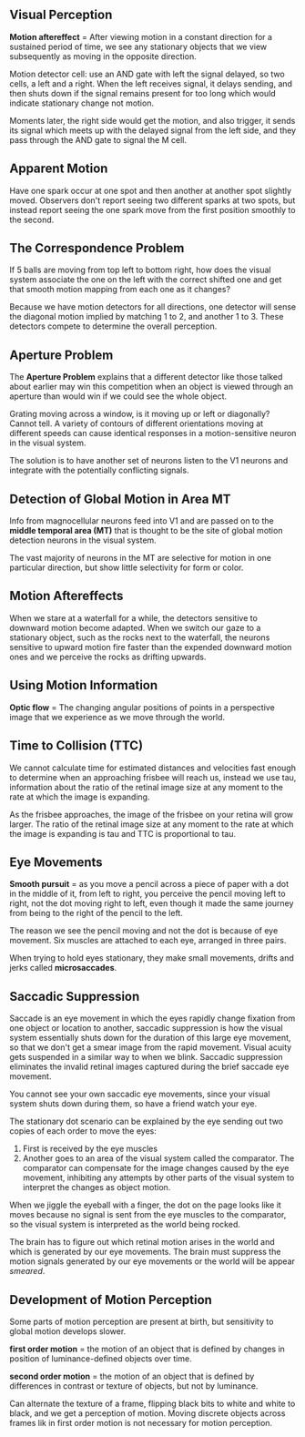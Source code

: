## Visual Perception

**Motion aftereffect** = After viewing motion in a constant direction for a sustained period of time, we see any stationary objects that we view subsequently as moving in the opposite direction.

Motion detector cell: use an AND gate with left the signal delayed, so two cells, a left and a right. When the left receives signal, it delays sending, and then shuts down if the signal remains present for too long which would indicate stationary change not motion.

Moments later, the right side would get the motion, and also trigger, it sends its signal which meets up with the delayed signal from the left side, and they pass through the AND gate to signal the M cell.

## Apparent Motion

Have one spark occur at one spot and then another at another spot slightly moved. Observers don't report seeing two different sparks at two spots, but instead report seeing the one spark move from the first position smoothly to the second.

## The Correspondence Problem

If 5 balls are moving from top left to bottom right, how does the visual system associate the one on the left with the correct shifted one and get that smooth motion mapping from each one as it changes?

Because we have motion detectors for all directions, one detector will sense the diagonal motion implied by matching 1 to 2, and another 1 to 3. These detectors compete to determine the overall perception.

## Aperture Problem

The **Aperture Problem** explains that a different detector like those talked about earlier may win this competition when an object is viewed through an aperture than would win if we could see the whole object.

Grating moving across a window, is it moving up or left or diagonally? Cannot tell. A variety of contours of different orientations moving at different speeds can cause identical responses in a motion-sensitive neuron in the visual system.

The solution is to have another set of neurons listen to the V1 neurons and integrate with the potentially conflicting signals.

## Detection of Global Motion in Area MT

Info from magnocellular neurons feed into V1 and are passed on to the **middle temporal area (MT)** that is thought to be the site of global motion detection neurons in the visual system.

The vast majority of neurons in the MT are selective for motion in one particular direction, but show little selectivity for form or color.



## Motion Aftereffects

When we stare at a waterfall for a while, the detectors sensitive to downward motion become adapted. When we switch our gaze to a stationary object, such as the rocks next to the waterfall, the neurons sensitive to upward motion fire faster than the expended downward motion ones and we perceive the rocks as drifting upwards.

## Using Motion Information

**Optic flow** = The changing angular positions of points in a perspective image that we experience as we move through the world.

## Time to Collision (TTC)

We cannot calculate time for estimated distances and velocities fast enough to determine when an approaching frisbee will reach us, instead we use tau, information about the ratio of the retinal image size at any moment to the rate at which the image is expanding.

As the frisbee approaches, the image of the frisbee on your retina will grow larger. The ratio of the retinal image size at any moment to the rate at which the image is expanding is tau and TTC is proportional to tau.

## Eye Movements

**Smooth pursuit** = as you move a pencil across a piece of paper with a dot in the middle of it, from left to right, you perceive the pencil moving left to right, not the dot moving right to left, even though it made the same journey from being to the right of the pencil to the left.

The reason we see the pencil moving and not the dot is because of eye movement. Six muscles are attached to each eye, arranged in three pairs.

When trying to hold eyes stationary, they make small movements, drifts and jerks called **microsaccades**.

## Saccadic Suppression

Saccade is an eye movement in which the eyes rapidly change fixation from one object or location to another, saccadic suppression is how the visual system essentially shuts down for the duration of this large eye movement, so that we don't get a smear image from the rapid movement. Visual acuity gets suspended in a similar way to when we blink. Saccadic suppression eliminates the invalid retinal images captured during the brief saccade eye movement.

You cannot see your own saccadic eye movements, since your visual system shuts down during them, so have a friend watch your eye.

The stationary dot scenario can be explained by the eye sending out two copies of each order to move the eyes:

1. First is received by the eye muscles
2. Another goes to an area of the visual system called the comparator. The comparator can compensate for the image changes caused by the eye movement, inhibiting any attempts by other parts of the visual system to interpret the changes as object motion.

When we jiggle the eyeball with a finger, the dot on the page looks like it moves because no signal is sent from the eye muscles to the comparator, so the visual system is interpreted as the world being rocked.

The brain has to figure out which retinal motion arises in the world and which is generated by our eye movements. The brain must suppress the motion signals generated by our eye movements or the world will be appear *smeared*.

## Development of Motion Perception

Some parts of motion perception are present at birth, but sensitivity to global motion develops slower.

**first order motion** = the motion of an object that is defined by changes in position of luminance-defined objects over time.

**second order motion** = the motion of an object that is defined by differences in contrast or texture of objects, but not by luminance.

Can alternate the texture of a frame, flipping black bits to white and white to black, and we get  a perception of motion. Moving discrete objects across frames lik in first order motion is not necessary for motion perception.
